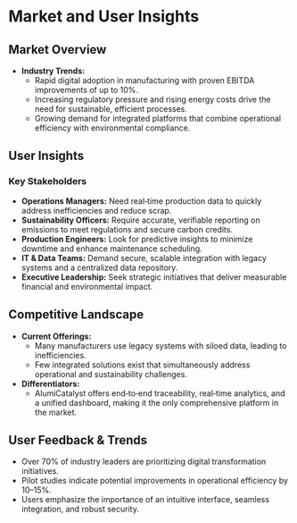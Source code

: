 # Market and User Insights

## Market Overview
- **Industry Trends:**  
  - Rapid digital adoption in manufacturing with proven EBITDA improvements of up to 10%.
  - Increasing regulatory pressure and rising energy costs drive the need for sustainable, efficient processes.
  - Growing demand for integrated platforms that combine operational efficiency with environmental compliance.

## User Insights
### Key Stakeholders
- **Operations Managers:** Need real‑time production data to quickly address inefficiencies and reduce scrap.
- **Sustainability Officers:** Require accurate, verifiable reporting on emissions to meet regulations and secure carbon credits.
- **Production Engineers:** Look for predictive insights to minimize downtime and enhance maintenance scheduling.
- **IT & Data Teams:** Demand secure, scalable integration with legacy systems and a centralized data repository.
- **Executive Leadership:** Seek strategic initiatives that deliver measurable financial and environmental impact.

## Competitive Landscape
- **Current Offerings:**  
  - Many manufacturers use legacy systems with siloed data, leading to inefficiencies.
  - Few integrated solutions exist that simultaneously address operational and sustainability challenges.
- **Differentiators:**  
  - AlumiCatalyst offers end‑to‑end traceability, real‑time analytics, and a unified dashboard, making it the only comprehensive platform in the market.

## User Feedback & Trends
- Over 70% of industry leaders are prioritizing digital transformation initiatives.
- Pilot studies indicate potential improvements in operational efficiency by 10–15%.
- Users emphasize the importance of an intuitive interface, seamless integration, and robust security.
